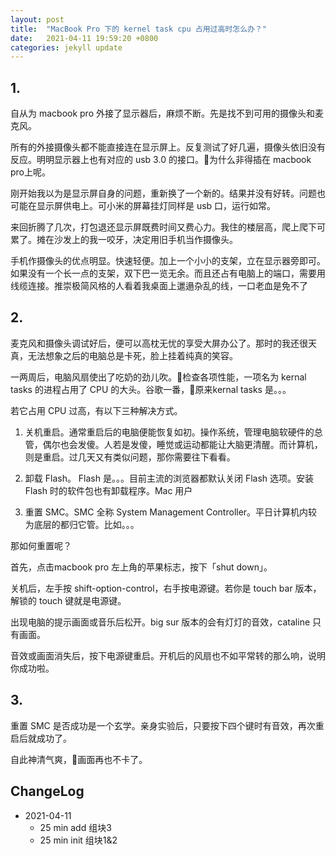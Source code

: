 ```yaml
---
layout: post
title:  "MacBook Pro 下的 kernel task cpu 占用过高时怎么办？"
date:   2021-04-11 19:59:20 +0800
categories: jekyll update
---
```

## 1.
自从为 macbook pro 外接了显示器后，麻烦不断。先是找不到可用的摄像头和麦克风。

所有的外接摄像头都不能直接连在显示屏上。反复测试了好几遍，摄像头依旧没有反应。明明显示器上也有对应的 usb 3.0 的接口。为什么非得插在 macbook pro上呢。

刚开始我以为是显示屏自身的问题，重新换了一个新的。结果并没有好转。问题也可能在显示屏供电上。可小米的屏幕挂灯同样是 usb 口，运行如常。

来回折腾了几次，打包退还显示屏既费时间又费心力。我住的楼层高，爬上爬下可累了。摊在沙发上的我一咬牙，决定用旧手机当作摄像头。

手机作摄像头的优点明显。快速轻便。加上一个小小的支架，立在显示器旁即可。如果没有一个长一点的支架，双下巴一览无余。而且还占有电脑上的端口，需要用线缆连接。推崇极简风格的人看着我桌面上邋遢杂乱的线，一口老血是免不了

## 2.
麦克风和摄像头调试好后，便可以高枕无忧的享受大屏办公了。那时的我还很天真，无法想象之后的电脑总是卡死，脸上挂着纯真的笑容。

一两周后，电脑风扇使出了吃奶的劲儿吹。检查各项性能，一项名为 kernal tasks 的进程占用了 CPU 的大头。谷歌一番，原来kernal tasks 是。。。

若它占用 CPU 过高，有以下三种解决方式。

1. 关机重启。通常重启后的电脑便能恢复如初。操作系统，管理电脑软硬件的总管，偶尔也会发傻。人若是发傻，睡觉或运动都能让大脑更清醒。而计算机，则是重启。过几天又有类似问题，那你需要往下看看。

2. 卸载 Flash。 Flash 是。。。目前主流的浏览器都默认关闭 Flash 选项。安装 Flash 时的软件包也有卸载程序。Mac 用户

3. 重置 SMC。SMC 全称 System Management Controller。平日计算机内较为底层的都归它管。比如。。。

那如何重置呢？

首先，点击macbook pro 左上角的苹果标志，按下「shut down」。

关机后，左手按 shift-option-control，右手按电源键。若你是 touch bar 版本，解锁的 touch 键就是电源键。

出现电脑的提示画面或音乐后松开。big sur 版本的会有灯灯的音效，cataline 只有画面。

音效或画面消失后，按下电源键重启。开机后的风扇也不如平常转的那么响，说明你成功啦。


## 3.
重置 SMC 是否成功是一个玄学。亲身实验后，只要按下四个键时有音效，再次重启后就成功了。

自此神清气爽，画面再也不卡了。


## ChangeLog

- 2021-04-11 
  - 25 min add 组块3
  - 25 min init 组块1&2